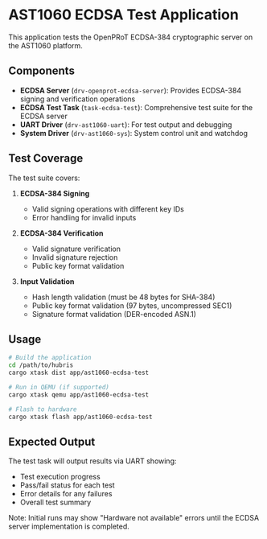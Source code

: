 # AST1060 ECDSA Test Application

This application tests the OpenPRoT ECDSA-384 cryptographic server on the AST1060 platform.

## Components

- **ECDSA Server** (`drv-openprot-ecdsa-server`): Provides ECDSA-384 signing and verification operations
- **ECDSA Test Task** (`task-ecdsa-test`): Comprehensive test suite for the ECDSA server
- **UART Driver** (`drv-ast1060-uart`): For test output and debugging
- **System Driver** (`drv-ast1060-sys`): System control unit and watchdog

## Test Coverage

The test suite covers:

1. **ECDSA-384 Signing**
   - Valid signing operations with different key IDs
   - Error handling for invalid inputs

2. **ECDSA-384 Verification**  
   - Valid signature verification
   - Invalid signature rejection
   - Public key format validation

3. **Input Validation**
   - Hash length validation (must be 48 bytes for SHA-384)
   - Public key format validation (97 bytes, uncompressed SEC1)
   - Signature format validation (DER-encoded ASN.1)

## Usage

```bash
# Build the application
cd /path/to/hubris
cargo xtask dist app/ast1060-ecdsa-test

# Run in QEMU (if supported)
cargo xtask qemu app/ast1060-ecdsa-test

# Flash to hardware
cargo xtask flash app/ast1060-ecdsa-test
```

## Expected Output

The test task will output results via UART showing:
- Test execution progress
- Pass/fail status for each test
- Error details for any failures
- Overall test summary

Note: Initial runs may show "Hardware not available" errors until the ECDSA server implementation is completed.